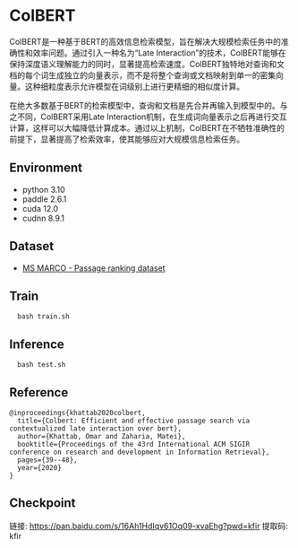 # ColBERT

ColBERT是一种基于BERT的高效信息检索模型，旨在解决大规模检索任务中的准确性和效率问题。通过引入一种名为“Late Interaction”的技术，ColBERT能够在保持深度语义理解能力的同时，显著提高检索速度。ColBERT独特地对查询和文档的每个词生成独立的向量表示，而不是将整个查询或文档映射到单一的密集向量。这种细粒度表示允许模型在词级别上进行更精细的相似度计算。

在绝大多数基于BERT的检索模型中，查询和文档是先合并再输入到模型中的。与之不同，ColBERT采用Late Interaction机制，在生成词向量表示之后再进行交互计算，这样可以大幅降低计算成本。通过以上机制，ColBERT在不牺牲准确性的前提下，显著提高了检索效率，使其能够应对大规模信息检索任务。


## Environment
- python 3.10
- paddle 2.6.1
- cuda 12.0
- cudnn 8.9.1

## Dataset 
- [MS MARCO - Passage ranking dataset](https://microsoft.github.io/msmarco/Datasets#passage-ranking-dataset)

## Train

```
  bash train.sh
```

## Inference
```
  bash test.sh
```

## Reference 
```
@inproceedings{khattab2020colbert,
  title={Colbert: Efficient and effective passage search via contextualized late interaction over bert},
  author={Khattab, Omar and Zaharia, Matei},
  booktitle={Proceedings of the 43rd International ACM SIGIR conference on research and development in Information Retrieval},
  pages={39--48},
  year={2020}
}
```

## Checkpoint

链接: https://pan.baidu.com/s/16Ah1HdIqv61Oq09-xvaEhg?pwd=kfir 提取码: kfir